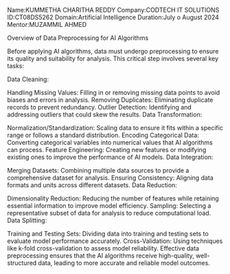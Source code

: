 Name:KUMMETHA CHARITHA REDDY 
Company:CODTECH IT SOLUTIONS 
ID:CT08DS5262 
Domain:Artificial Intelligence
Duration:July o August 2024 
Mentor:MUZAMMIL AHMED

Overview of Data Preprocessing for AI Algorithms

Before applying AI algorithms, data must undergo preprocessing to ensure its quality and suitability for analysis. This critical step involves several key tasks:

Data Cleaning:

Handling Missing Values: Filling in or removing missing data points to avoid biases and errors in analysis.
Removing Duplicates: Eliminating duplicate records to prevent redundancy.
Outlier Detection: Identifying and addressing outliers that could skew the results.
Data Transformation:

Normalization/Standardization: Scaling data to ensure it fits within a specific range or follows a standard distribution.
Encoding Categorical Data: Converting categorical variables into numerical values that AI algorithms can process.
Feature Engineering: Creating new features or modifying existing ones to improve the performance of AI models.
Data Integration:

Merging Datasets: Combining multiple data sources to provide a comprehensive dataset for analysis.
Ensuring Consistency: Aligning data formats and units across different datasets.
Data Reduction:

Dimensionality Reduction: Reducing the number of features while retaining essential information to improve model efficiency.
Sampling: Selecting a representative subset of data for analysis to reduce computational load.
Data Splitting:

Training and Testing Sets: Dividing data into training and testing sets to evaluate model performance accurately.
Cross-Validation: Using techniques like k-fold cross-validation to assess model reliability.
Effective data preprocessing ensures that the AI algorithms receive high-quality, well-structured data, leading to more accurate and reliable model outcomes.
